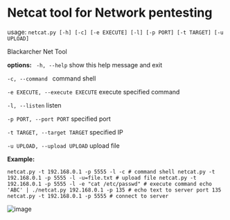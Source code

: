 # Netcat tool for Network pentesting

usage: `netcat.py [-h] [-c] [-e EXECUTE] [-l] [-p PORT] [-t TARGET] [-u UPLOAD]`

Blackarcher Net Tool

**options:**
 ` -h, --help` show this help message and exit
 
 `-c, --command ` command shell
 
 `-e EXECUTE, --execute EXECUTE` execute specified command
 
 `-l, --listen` listen
 
 `-p PORT, --port PORT` specified port
 
`-t TARGET, --target TARGET` specified IP

 `-u UPLOAD, --upload UPLOAD` upload file

**Example:**

`netcat.py -t 192.168.0.1 -p 5555 -l -c # command shell
netcat.py -t 192.168.0.1 -p 5555 -l -u=file.txt # upload file
netcat.py -t 192.168.0.1 -p 5555 -l -e "cat /etc/passwd" # execute command
echo 'ABC' | ./netcat.py 192.168.0.1 -p 135 # echo text to server port 135
netcat.py -t 192.168.0.1 -p 5555 # connect to server`

![image](https://user-images.githubusercontent.com/67962548/154303412-8b0a78f5-fa6a-47e9-8dc5-37531ffaaa0f.png)
